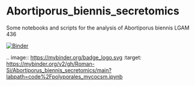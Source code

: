 # Abortiporus_biennis_secretomics
Some notebooks and scripts for the analysis of Abortiporus biennis LGAM 436


[![Binder](https://mybinder.org/badge_logo.svg)](https://mybinder.org/v2/gh/Roman-Si/Abortiporus_biennis_secretomics/main?labpath=code%2Fpolyporales_mycocsm.ipynb)


.. image:: https://mybinder.org/badge_logo.svg
 :target: https://mybinder.org/v2/gh/Roman-Si/Abortiporus_biennis_secretomics/main?labpath=code%2Fpolyporales_mycocsm.ipynb
